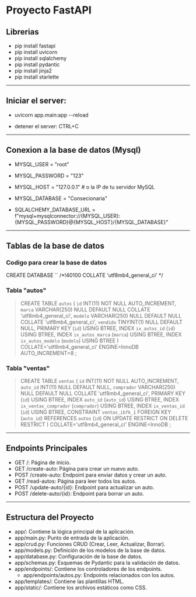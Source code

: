 # Proyecto FastAPI

## Librerias
 - pip install fastapi
 - pip install uvicorn
 - pip install sqlalchemy
 - pip install pydantic
 - pip install jinja2
 - pip install starlette
 
------------
## Iniciar el server:
 - uvicorn app.main:app --reload
 
 - detener el server: CTRL+C
------------
## Conexion a la base de datos (Mysql)
 - MYSQL_USER = "root"
 - MYSQL_PASSWORD = "123"
 - MYSQL_HOST = "127.0.0.1"  # o la IP de tu servidor MySQL
 - MYSQL_DATABASE = "Consecionaria"
 
 
 - SQLALCHEMY_DATABASE_URL = f"mysql+mysqlconnector://{MYSQL_USER}:{MYSQL_PASSWORD}@{MYSQL_HOST}/{MYSQL_DATABASE}"
   
------------
 ## Tablas de la base de datos

 ### Codigo para crear la base de datos
 CREATE DATABASE `` /*!40100 COLLATE 'utf8mb4_general_ci' */
 
### Tabla "autos"

> CREATE TABLE `autos` (
	`id` INT(11) NOT NULL AUTO_INCREMENT,
	`marca` VARCHAR(250) NULL DEFAULT NULL COLLATE 'utf8mb4_general_ci',
	`modelo` VARCHAR(250) NULL DEFAULT NULL COLLATE 'utf8mb4_general_ci',
	`vendido` TINYINT(1) NULL DEFAULT NULL,
	PRIMARY KEY (`id`) USING BTREE,
	INDEX `ix_autos_id` (`id`) USING BTREE,
	INDEX `ix_autos_marca` (`marca`) USING BTREE,
	INDEX `ix_autos_modelo` (`modelo`) USING BTREE
)
COLLATE='utf8mb4_general_ci'
ENGINE=InnoDB
AUTO_INCREMENT=8
;

### Tabla "ventas"

> CREATE TABLE `ventas` (
	`id` INT(11) NOT NULL AUTO_INCREMENT,
	`auto_id` INT(11) NULL DEFAULT NULL,
	`comprador` VARCHAR(250) NULL DEFAULT NULL COLLATE 'utf8mb4_general_ci',
	PRIMARY KEY (`id`) USING BTREE,
	INDEX `auto_id` (`auto_id`) USING BTREE,
	INDEX `ix_ventas_comprador` (`comprador`) USING BTREE,
	INDEX `ix_ventas_id` (`id`) USING BTREE,
	CONSTRAINT `ventas_ibfk_1` FOREIGN KEY (`auto_id`) REFERENCES `autos` (`id`) ON UPDATE RESTRICT ON DELETE RESTRICT
)
COLLATE='utf8mb4_general_ci'
ENGINE=InnoDB
;
------------
## Endpoints Principales
 - GET /: Página de inicio.
 - GET /create-auto: Página para crear un nuevo auto.
 - POST /create-auto: Endpoint para enviar datos y crear un auto.
 - GET /read-autos: Página para leer todos los autos.
 - POST /update-auto/{id}: Endpoint para actualizar un auto.
 - POST /delete-auto/{id}: Endpoint para borrar un auto.
   
------------

## Estructura del Proyecto
 - app/: Contiene la lógica principal de la aplicación.
 - app/main.py: Punto de entrada de la aplicación.
 - app/crud.py: Funciones CRUD (Crear, Leer, Actualizar, Borrar).
 - app/models.py: Definición de los modelos de la base de datos.
 - app/database.py: Configuración de la base de datos.
 - app/schemas.py: Esquemas de Pydantic para la validación de datos.
 - app/endpoints/: Contiene los controladores de los endpoints.
 	- app/endpoints/autos.py: Endpoints relacionados con los autos.
 - app/templates/: Contiene las plantillas HTML.
 - app/static/: Contiene los archivos estáticos como CSS.
